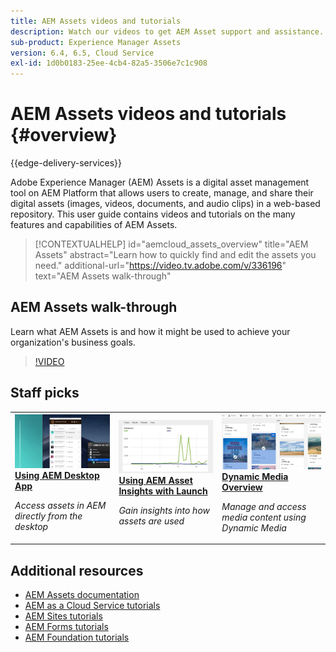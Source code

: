 ```yaml
---
title: AEM Assets videos and tutorials
description: Watch our videos to get AEM Asset support and assistance.
sub-product: Experience Manager Assets
version: 6.4, 6.5, Cloud Service
exl-id: 1d0b0183-25ee-4cb4-82a5-3506e7c1c908
---
```

# AEM Assets videos and tutorials {#overview}

{{edge-delivery-services}}

Adobe Experience Manager (AEM) Assets is a digital asset management tool on AEM Platform that allows users to create, manage, and share their digital assets (images, videos, documents, and audio clips) in a web-based repository. This user guide contains videos and tutorials on the many features and capabilities of AEM Assets.

>[!CONTEXTUALHELP]
>id="aemcloud_assets_overview"
>title="AEM Assets"
>abstract="Learn how to quickly find and edit the assets you need."
>additional-url="https://video.tv.adobe.com/v/336196" text="AEM Assets walk-through"

## AEM Assets walk-through

Learn what AEM Assets is and how it might be used to achieve your organization's business goals.

>[!VIDEO](https://video.tv.adobe.com/v/336196?quality=12&learn=on)

<div id="recs-overview-body-1"></div>
<div id="recs-overview-body-2"></div>
<div id="recs-overview-body-3"></div>
<div id="recs-overview-body-4"></div>
<div id="recs-overview-body-5"></div>
<div id="recs-overview-body-6"></div>

<div id="staff-picks-section">

## Staff picks

<table>
<td>
   <a href="./creative-workflows/aem-desktop-app.md">
   <img alt="Enhanced Smart Tags" src="./assets/overview/desktop-app.png" />
   </a>
   <div>
      <a href="./creative-workflows/aem-desktop-app.md">
      <strong>Using AEM Desktop App</strong>
      </a>
   </div>
   <p>
      <em>Access assets in AEM directly from the desktop</em>
   </p>
</td>
<td>
   <a href="./advanced/asset-insights-launch-tutorial.md">
   <img alt="AEM Assets Insights" src="./assets/overview/asset-insights.png"/>
   </a>
   <div>
      <a href="./advanced/asset-insights-launch-tutorial.md">
      <strong>Using AEM Asset Insights with Launch</strong>
      </a>
   </div>
   <p>
      <em>Gain insights into how assets are used</em>
   <p>
</td>
<td>
   <a href="./dynamic-media/dynamic-media-overview-feature-video-use.md">
   <img alt="Dynamic Media Overview" src="./assets/overview/dynamic-media.png" />
   </a>
   <div>
      <a href="./dynamic-media/dynamic-media-overview-feature-video-use.md">
      <strong>Dynamic Media Overview</strong>
      </a>
   </div>
   <p>
      <em>Manage and access media content using Dynamic Media</em>
   <p>
</td>
</table>

</div>

## Additional resources

* [AEM Assets documentation](https://experienceleague.adobe.com/docs/experience-manager-65/assets/home.html?lang=en)
* [AEM as a Cloud Service tutorials](/help/cloud-service/overview.md)
* [AEM Sites tutorials](/help/sites/overview.md)
* [AEM Forms tutorials](/help/forms/overview.md)
* [AEM Foundation tutorials](/help/foundation/overview.md)

